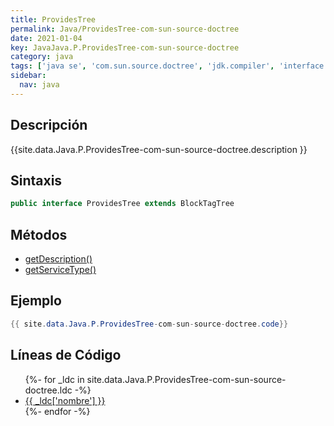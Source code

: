 ```yaml
---
title: ProvidesTree
permalink: Java/ProvidesTree-com-sun-source-doctree
date: 2021-01-04
key: JavaJava.P.ProvidesTree-com-sun-source-doctree
category: java
tags: ['java se', 'com.sun.source.doctree', 'jdk.compiler', 'interface java', 'Java 9']
sidebar: 
  nav: java
---
```


## Descripción
{{site.data.Java.P.ProvidesTree-com-sun-source-doctree.description }}

## Sintaxis
~~~java
public interface ProvidesTree extends BlockTagTree
~~~

## Métodos
* [getDescription()](/Java/ProvidesTree-com-sun-source-doctree/getDescription)
* [getServiceType()](/Java/ProvidesTree-com-sun-source-doctree/getServiceType)

## Ejemplo
~~~java
{{ site.data.Java.P.ProvidesTree-com-sun-source-doctree.code}}
~~~

## Líneas de Código
<ul>
{%- for _ldc in site.data.Java.P.ProvidesTree-com-sun-source-doctree.ldc -%}
   <li>
       <a href="{{_ldc['url'] }}">{{ _ldc['nombre'] }}</a>
   </li>
{%- endfor -%}
</ul>
